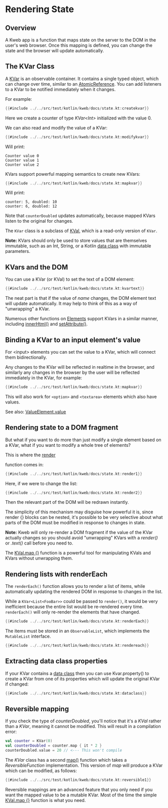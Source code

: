 # Rendering State

<!-- toc -->

## Overview

A Kweb app is a function that maps state on the server to the DOM in the user's web browser. Once this 
mapping is defined, you can change the state and the browser will update automatically.

## The KVar Class

A [KVar](https://docs.kweb.io/api/kweb-core/kweb.state/-k-var/index.html)
is an observable container. It contains a single typed object, which can change over time, similar to an 
[AtomicReference](https://docs.oracle.com/javase/8/docs/api/java/util/concurrent/atomic/AtomicReference.html). 
You can add listeners to a KVar to be notified immediately when it changes.

For example:

```kotlin
{{#include ../../src/test/kotlin/kweb/docs/state.kt:createkvar}}
```

Here we create a counter of type *KVar\<Int\>* initialized with the
value 0.

We can also read and modify the value of a KVar:

```kotlin
{{#include ../../src/test/kotlin/kweb/docs/state.kt:modifykvar}}
```

Will print:

```text
Counter value 0
Counter value 1
Counter value 2
```

KVars support powerful mapping semantics to create new KVars:

```kotlin
{{#include ../../src/test/kotlin/kweb/docs/state.kt:mapkvar}}
```

Will print:

```text
counter: 5, doubled: 10
counter: 6, doubled: 12
```

Note that `counterDoubled` updates automatically, because mapped KVars listen to the original for changes.

The `KVar` class is a subclass of [KVal](https://docs.kweb.io/api/kweb-core/kweb.state/-k-val/index.html), 
which is a read-only version of `KVar`.

**Note:** KVars should only be used to store values that are themselves immutable, such as an Int, String, or a 
Kotlin [data class](https://kotlinlang.org/docs/reference/data-classes.html) with immutable parameters.

## KVars and the DOM

You can use a KVar (or KVal) to set the text of a DOM element:

```kotlin
{{#include ../../src/test/kotlin/kweb/docs/state.kt:kvartext}}
```

The neat part is that if the value of *name* changes, the DOM element
text will update automatically. It may help to think of this as a way of
\"unwrapping\" a KVar.

Numerous other functions on
[Elements](https://jitpack.io/com/github/kwebio/core/0.3.15/javadoc/io.kweb.dom.element/-element/index.html)
support KVars in a similar manner, including
[innerHtml()](https://jitpack.io/com/github/kwebio/core/0.3.15/javadoc/io.kweb.dom.element/-element/inner-h-t-m-l.html)
and
[setAttribute()](https://jitpack.io/com/github/kwebio/core/0.3.15/javadoc/io.kweb.dom.element/-element/set-attribute.html).

## Binding a KVar to an input element's value

For \<input\> elements you can set the value to a KVar, which will
connect them bidirectionally.

Any changes to the KVar will be reflected in realtime in the browser,
and similarly any changes in the browser by the user will be reflected
immediately in the KVar, for example:

```kotlin
{{#include ../../src/test/kotlin/kweb/docs/state.kt:mapkvar}}
```

This will also work for `<option>` and `<textarea>` elements which also have values.

See also:
[ValueElement.value](https://docs.kweb.io/api/kweb-core/kweb/-value-element/index.html#-178499702%2FProperties%2F769193423)

## Rendering state to a DOM fragment

But what if you want to do more than just modify a single element based
on a KVar, what if you want to modify a whole tree of elements?

This is where the
[render](https://docs.kweb.io/api/kweb-core/kweb.state/render.html)

function comes in:

```kotlin
{{#include ../../src/test/kotlin/kweb/docs/state.kt:render1}}
```

Here, if we were to change the list:

```kotlin
{{#include ../../src/test/kotlin/kweb/docs/state.kt:render2}}
```

Then the relevant part of the DOM will be redrawn instantly.

The simplicity of this mechanism may disguise how powerful it is, since
render {} blocks can be nested, it's possible to be very selective
about what parts of the DOM must be modified in response to changes in
state.

**Note:** Kweb will only re-render a DOM fragment if the value of the KVar
actually changes so you should avoid \"unwrapping\" KVars with a
*render()* or *.text()* call before you need to.

The [KVal.map {}](https://javadoc.jitpack.io/com/github/kwebio/core/0.3.15/javadoc/io.kweb.state/-k-val/map.html)
function is a powerful tool for manipulating KVals and KVars without unwrapping them.

## Rendering lists with renderEach

The `renderEach()` function allows you to render a list of items, while 
automatically updating the rendered DOM in response to changes in the list. 

While a `KVar<List<FooBar>>` could be passed to `render()`, it would be
very inefficient because the entire list would be re-rendered every time.
`renderEach()` will only re-render the elements that have changed.

```kotlin
{{#include ../../src/test/kotlin/kweb/docs/state.kt:renderEach}}
```

The items must be stored in an `ObservableList`, which implements the 
`MutableList` interface.

```kotlin
{{#include ../../src/test/kotlin/kweb/docs/state.kt:rendereach}}
```

## Extracting data class properties

If your KVar contains a [data
class](https://kotlinlang.org/docs/reference/data-classes.html) then you
can use Kvar.property() to create a KVar from one of its properties
which will update the original KVar if changed:

```kotlin
{{#include ../../src/test/kotlin/kweb/docs/state.kt:dataclass}}
```

## Reversible mapping

If you check the type of *counterDoubled*, you'll notice that it's a
*KVal* rather than a *KVar*, meaning it cannot be modified. This will
result in a compilation error:

```kotlin
val counter = KVar(0)
val counterDoubled = counter.map { it * 2 }
counterDoubled.value = 20 // <--- This won't compile
```

The *KVar* class has a second
[map()](https://docs.kweb.io/api/kweb-core/kweb.state/-k-var/map.html)
function which takes a *ReversibleFunction* implementation. This version
of *map* will produce a KVar which can be modified, as follows:

```kotlin
{{#include ../../src/test/kotlin/kweb/docs/state.kt:reversible1}}
```

Reversible mappings are an advanced feature that you only need if you
want the mapped value to be a mutable KVar. Most of the time the simple
[KVal.map {}](https://docs.kweb.io/api/kweb-core/kweb.state/-k-val/map.html)
function is what you need.

